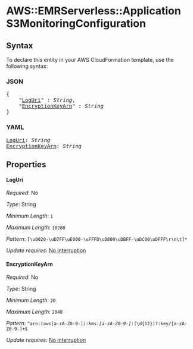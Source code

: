 # AWS::EMRServerless::Application S3MonitoringConfiguration

## Syntax

To declare this entity in your AWS CloudFormation template, use the following syntax:

### JSON

<pre>
{
    "<a href="#loguri" title="LogUri">LogUri</a>" : <i>String</i>,
    "<a href="#encryptionkeyarn" title="EncryptionKeyArn">EncryptionKeyArn</a>" : <i>String</i>
}
</pre>

### YAML

<pre>
<a href="#loguri" title="LogUri">LogUri</a>: <i>String</i>
<a href="#encryptionkeyarn" title="EncryptionKeyArn">EncryptionKeyArn</a>: <i>String</i>
</pre>

## Properties

#### LogUri

_Required_: No

_Type_: String

_Minimum Length_: <code>1</code>

_Maximum Length_: <code>10280</code>

_Pattern_: <code>[\u0020-\uD7FF\uE000-\uFFFD\uD800\uDBFF-\uDC00\uDFFF\r\n\t]*</code>

_Update requires_: [No interruption](https://docs.aws.amazon.com/AWSCloudFormation/latest/UserGuide/using-cfn-updating-stacks-update-behaviors.html#update-no-interrupt)

#### EncryptionKeyArn

_Required_: No

_Type_: String

_Minimum Length_: <code>20</code>

_Maximum Length_: <code>2048</code>

_Pattern_: <code>^arn:(aws[a-zA-Z0-9-]*):kms:[a-zA-Z0-9\-]*:(\d{12})?:key\/[a-zA-Z0-9-]+$</code>

_Update requires_: [No interruption](https://docs.aws.amazon.com/AWSCloudFormation/latest/UserGuide/using-cfn-updating-stacks-update-behaviors.html#update-no-interrupt)

